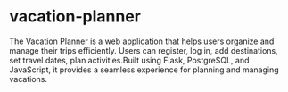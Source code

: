 # vacation-planner
The Vacation Planner is a web application that helps users organize and manage their trips efficiently. Users can register, log in, add destinations, set travel dates, plan activities.Built using Flask, PostgreSQL, and JavaScript, it provides a seamless experience for planning and managing vacations.
